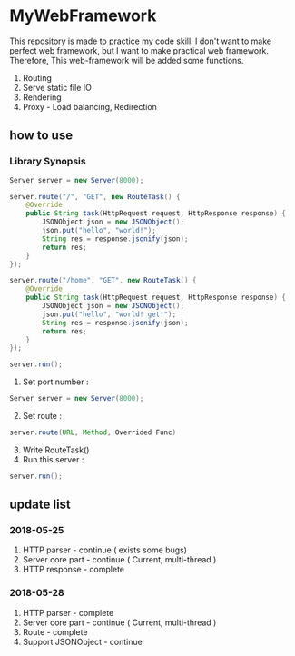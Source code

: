 # MyWebFramework

This repository is made to practice my code skill. I don't want to make perfect web framework, but I want to make practical web framework. Therefore, This web-framework will be added some functions.

1. Routing
2. Serve static file IO
3. Rendering
4. Proxy - Load balancing, Redirection

## how to use 

### Library Synopsis
```java
Server server = new Server(8000);

server.route("/", "GET", new RouteTask() {
    @Override
    public String task(HttpRequest request, HttpResponse response) {
        JSONObject json = new JSONObject();
        json.put("hello", "world!");
        String res = response.jsonify(json);
        return res;
    }
});

server.route("/home", "GET", new RouteTask() {
    @Override
    public String task(HttpRequest request, HttpResponse response) {
        JSONObject json = new JSONObject();
        json.put("hello", "world! get!");
        String res = response.jsonify(json);
        return res;
    }
});

server.run();
```

1. Set port number : 
```java 
Server server = new Server(8000);
```
2. Set route : 
```java
server.route(URL, Method, Overrided Func)
```
3. Write RouteTask()
4. Run this server : 
```java
server.run();
```


## update list

### 2018-05-25

1. HTTP parser - continue ( exists some bugs)
2. Server core part - continue ( Current, multi-thread )
3. HTTP response - complete


###  2018-05-28

1. HTTP parser - complete
2. Server core part - continue ( Current, multi-thread )
3. Route - complete
4. Support JSONObject - continue

